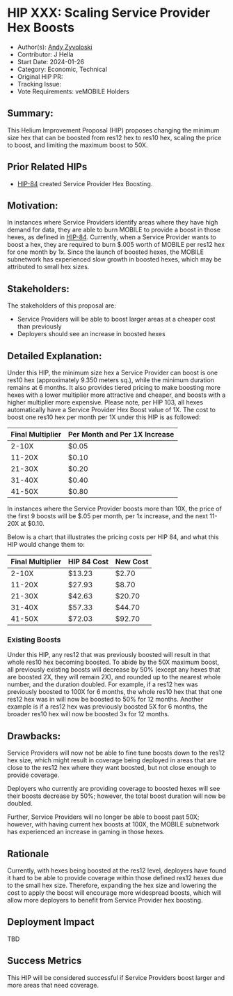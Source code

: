  # HIP XXX: Scaling Service Provider Hex Boosts

- Author(s): [Andy Zyvoloski](https://github.com/heatedlime) 
- Contributor: J Hella
- Start Date: 2024-01-26
- Category: Economic, Technical
- Original HIP PR:
- Tracking Issue:
- Vote Requirements: veMOBILE Holders

## Summary:

This Helium Improvement Proposal (HIP) proposes changing the minimum size hex that can be boosted from res12 hex to res10 hex, scaling the price to boost, and limiting the maximum boost to 50X. 

## Prior Related HIPs

- [HIP-84](https://github.com/helium/HIP/blob/main/0084-service-provider-hex-boosting.md) created Service Provider Hex Boosting.

## Motivation:
In instances where Service Providers identify areas where they have high demand for data, they are able to burn MOBILE to provide a boost in those hexes, as defined in [HIP-84](https://github.com/helium/HIP/blob/main/0084-service-provider-hex-boosting.md). Currently, when a Service Provider wants to boost a hex, they are required to burn $.005 worth of MOBILE per res12 hex for one month by 1x. Since the launch of boosted hexes, the MOBILE subnetwork has experienced slow growth in boosted hexes, which may be attributed to small hex sizes.


## Stakeholders:

The stakeholders of this proposal are:
- Service Providers will be able to boost larger areas at a cheaper cost than previously
- Deployers should see an increase in boosted hexes

## Detailed Explanation:
Under this HIP, the minimum size hex a Service Provider can boost is one res10 hex (approximately 9.350 meters sq.), while the minimum duration remains at 6 months. It also provides tiered pricing to make boosting more hexes with a lower multiplier more attractive and cheaper, and boosts with a higher multiplier more expensive. Please note, per HIP 103, all hexes automatically have a Service Provider Hex Boost value of 1X. The cost to boost one res10 hex per month per 1X under this HIP is as followed:


| Final Multiplier | Per Month and Per 1X Increase |
|------------------|-------------------------------|
|2-10X             | $0.05                         |
|11-20X            | $0.10                         |
|21-30X            | $0.20                         |
|31-40X            | $0.40                         |
|41-50X            | $0.80                         |

In instances where the Service Provider boosts more than 10X, the price of the first 9 boosts will be $.05 per month, per 1x increase, and the next 11-20X at $0.10.

Below is a chart that illustrates the pricing costs per HIP 84, and what this HIP would change them to:

| Final Multiplier | HIP 84 Cost | New Cost |
|------------------|-------------|----------|
|2-10X             | $13.23      | $2.70    |
|11-20X            | $27.93      | $8.70    |
|21-30X            | $42.63      | $20.70   |
|31-40X            | $57.33      | $44.70   |
|41-50X            | $72.03      | $92.70   |

### Existing Boosts
Under this HIP, any res12 that was previously boosted will result in that whole res10 hex becoming boosted. To abide by the 50X maximum boost, all previously existing boosts will decrease by 50% (except any hexes that are boosted 2X, they will remain 2X), and rounded up to the nearest whole number, and the duration doubled. For example, if a res12 hex was previously boosted to 100X for 6 months, the whole res10 hex that that one res12 hex was in will now be boosted to 50% for 12 months. Another example is if a res12 hex was previously boosted 5X for 6 months, the broader res10 hex will now be boosted 3x for 12 months.

## Drawbacks:
Service Providers will now not be able to fine tune boosts down to the res12 hex size, which might result in coverage being deployed in areas that are close to the res12 hex where they want boosted, but not close enough to provide coverage.  

Deployers who currently are providing coverage to boosted hexes will see their boosts decrease by 50%; however, the total boost duration will now be doubled.

Further, Service Providers will no longer be able to boost past 50X; however, with having current hex boosts at 100X, the MOBILE subnetwork has experienced an increase in gaming in those hexes.

## Rationale
Currently, with hexes being boosted at the res12 level, deployers have found it hard to be able to provide coverage within those defined res12 hexes due to the small hex size. Therefore, expanding the hex size and lowering the cost to apply the boost will encourage more widespread boosts, which will allow more deployers to benefit from Service Provider hex boosting.

## Deployment Impact
TBD


## Success Metrics
This HIP will be considered successful if Service Providers boost larger and more areas that need coverage. 



